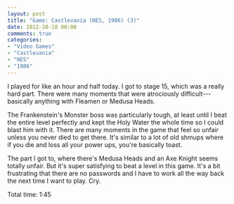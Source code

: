 ```yaml
---
layout: post
title: "Game: Castlevania (NES, 1986) (3)"
date: 2012-10-10 00:00
comments: true
categories:
- "Video Games"
- "Castlevania"
- "NES"
- "1986"
---
```


I played for like an hour and half today. I got to stage 15, which
was a really hard part. There were many moments that were
atrociously difficult---basically anything with Fleamen or Medusa
Heads.

The Frankenstein's Monster boss was particularly tough, at least
until I beat the entire level perfectly and kept the Holy Water
the whole time so I could blast him with it. There are many
moments in the game that feel so unfair unless you never died to
get there. It's similar to a lot of old shmups where if you die
and loss all your power ups, you're basically toast.

The part I got to, where there's Medusa Heads and an Axe Knight
seems totally unfair. But it's super satisfying to beat a level in
this game. It's a bit frustrating that there are no passwords and
I have to work all the way back the next time I want to play. Cry.

Total time: 1:45
